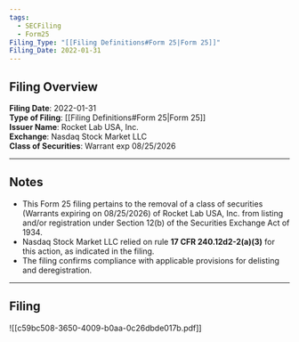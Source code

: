 ```yaml
---
tags:
  - SECFiling
  - Form25
Filing_Type: "[[Filing Definitions#Form 25|Form 25]]"
Filing_Date: 2022-01-31
---
```


## Filing Overview

**Filing Date**: 2022-01-31  
**Type of Filing**: [[Filing Definitions#Form 25|Form 25]]  
**Issuer Name**: Rocket Lab USA, Inc.  
**Exchange**: Nasdaq Stock Market LLC  
**Class of Securities**: Warrant exp 08/25/2026  

---

## Notes

- This Form 25 filing pertains to the removal of a class of securities (Warrants expiring on 08/25/2026) of Rocket Lab USA, Inc. from listing and/or registration under Section 12(b) of the Securities Exchange Act of 1934.
- Nasdaq Stock Market LLC relied on rule **17 CFR 240.12d2-2(a)(3)** for this action, as indicated in the filing.
- The filing confirms compliance with applicable provisions for delisting and deregistration.

---

## Filing

![[c59bc508-3650-4009-b0aa-0c26dbde017b.pdf]]
